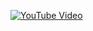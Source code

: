 [![YouTube Video](https://img.youtube.com/vi/VIDEO_ID/0.jpg)](https://youtube.com/watch?v=VIDEO_ID)
